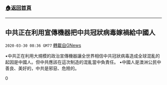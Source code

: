 ###  [:house:返回首頁](https://github.com/ourhimalayas/txt)
---

## 中共正在利用宣傳機器把中共冠狀病毒嫁禍給中國人
`2020-03-30 08:36 GM77` [轉載自GNews](https://gnews.org/zh-hant/157197/)

•中共正在利用大規模的政治宣傳機器讓全世界相信中共冠狀病毒造成全球混亂的起因是中國人。但中共應該在這次制造的混亂當中負責任。
•中國人是澳洲公民中善良、美好的，中共是邪惡、危險的。

0
